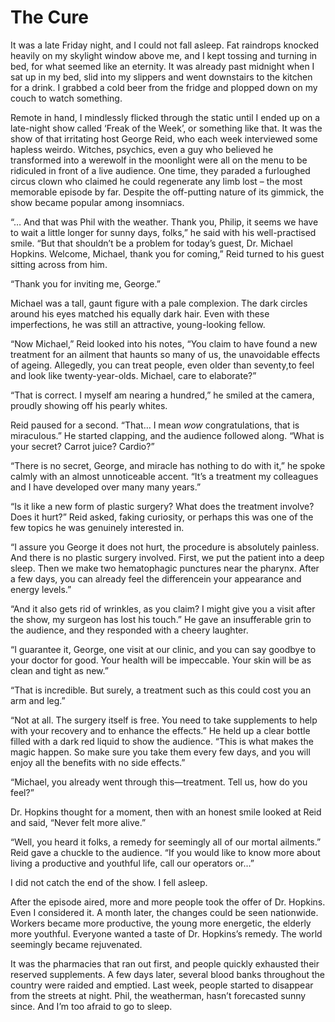 # The Cure

It was a late Friday night, and I could not fall asleep. Fat raindrops knocked
heavily on my skylight window above me, and I kept tossing and turning in bed,
for what seemed like an eternity. It was already past midnight when I sat up in
my bed, slid into my slippers and went downstairs to the kitchen for a drink. I
grabbed a cold beer from the fridge and plopped down on my couch to watch
something.

Remote in hand, I mindlessly flicked through the static until I ended up on a
late-night show called ‘Freak of the Week’, or something like that. It was the
show of that irritating host George Reid, who each week interviewed some hapless
weirdo. Witches, psychics, even a guy who believed he transformed into a
werewolf in the moonlight were all on the menu to be ridiculed in front of a
live audience. One time, they paraded a furloughed circus clown who claimed he
could regenerate any limb lost – the most memorable episode by far. Despite the
off-putting nature of its gimmick, the show became popular among insomniacs.

“… And that was Phil with the weather. Thank you, Philip, it seems we have to
wait a little longer for sunny days, folks,” he said with his well-practised
smile. “But that shouldn’t be a problem for today’s guest, Dr. Michael Hopkins.
Welcome, Michael, thank you for coming,” Reid turned to his guest sitting across
from him.

“Thank you for inviting me, George.”

Michael was a tall, gaunt figure with a pale complexion. The dark circles around
his eyes matched his equally dark hair. Even with these imperfections, he was
still an attractive, young-looking fellow.

“Now Michael,” Reid looked into his notes, “You claim to have found a new
treatment for an ailment that haunts so many of us, the unavoidable effects of
ageing. Allegedly, you can treat people, even older than seventy,to feel and
look like twenty-year-olds. Michael, care to elaborate?”

“That is correct. I myself am nearing a hundred,” he smiled at the camera,
proudly showing off his pearly whites.

Reid paused for a second. “That… I mean _wow_ congratulations, that is
miraculous.” He started clapping, and the audience followed along. “What is your
secret? Carrot juice? Cardio?”

“There is no secret, George, and miracle has nothing to do with it,” he spoke
calmly with an almost unnoticeable accent. “It’s a treatment my colleagues and I
have developed over many many years.”

“Is it like a new form of plastic surgery? What does the treatment involve? Does
it hurt?” Reid asked, faking curiosity, or perhaps this was one of the few
topics he was genuinely interested in.

“I assure you George it does not hurt, the procedure is absolutely painless. And
there is no plastic surgery involved. First, we put the patient into a deep
sleep. Then we make two hematophagic punctures near the pharynx. After a few
days, you can already feel the differencein your appearance and energy levels.”

“And it also gets rid of wrinkles, as you claim? I might give you a visit after
the show, my surgeon has lost his touch.” He gave an insufferable grin to the
audience, and they responded with a cheery laughter.

“I guarantee it, George, one visit at our clinic, and you can say goodbye to
your doctor for good. Your health will be impeccable. Your skin will be as clean
and tight as new.”

“That is incredible. But surely, a treatment such as this could cost you an arm
and leg.”

“Not at all. The surgery itself is free. You need to take supplements to help
with your recovery and to enhance the effects.” He held up a clear bottle filled
with a dark red liquid to show the audience. “This is what makes the magic
happen. So make sure you take them every few days, and you will enjoy all the
benefits with no side effects.”

“Michael, you already went through this—treatment. Tell us, how do you feel?”

Dr. Hopkins thought for a moment, then with an honest smile looked at Reid and
said, “Never felt more alive.”

“Well, you heard it folks, a remedy for seemingly all of our mortal ailments.”
Reid gave a chuckle to the audience. “If you would like to know more about
living a productive and youthful life, call our operators or…”

I did not catch the end of the show. I fell asleep.

After the episode aired, more and more people took the offer of Dr. Hopkins.
Even I considered it. A month later, the changes could be seen nationwide.
Workers became more productive, the young more energetic, the elderly more
youthful. Everyone wanted a taste of Dr. Hopkins’s remedy. The world seemingly
became rejuvenated.

It was the pharmacies that ran out first, and people quickly exhausted their
reserved supplements. A few days later, several blood banks throughout the
country were raided and emptied. Last week, people started to disappear from the
streets at night. Phil, the weatherman, hasn’t forecasted sunny since. And I’m
too afraid to go to sleep.
